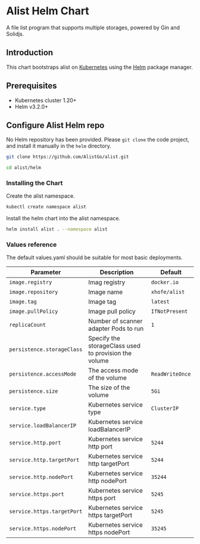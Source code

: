 # Alist Helm Chart

A file list program that supports multiple storages, powered by Gin and Solidjs.

## Introduction

This chart bootstraps alist on [Kubernetes](http://kubernetes.io) using the [Helm](https://helm.sh) package manager.

## Prerequisites

- Kubernetes cluster 1.20+
- Helm v3.2.0+

## Configure Alist Helm repo

No Helm repository has been provided. Please `git clone` the code project, and install it manually in the `helm` directory.

```bash
git clone https://github.com/AlistGo/alist.git

cd alist/helm
```

### Installing the Chart

Create the alist namespace.

```bash
kubectl create namespace alist
```

Install the helm chart into the alist namespace.

```bash
helm install alist . --namespace alist
```

### Values reference

The default values.yaml should be suitable for most basic deployments.

| Parameter                  | Description                                                  | Default                         |
|----------------------------|--------------------------------------------------------------|---------------------------------|
| `image.registry`           | Imag registry                                                | `docker.io`                     |
| `image.repository`         | Image name                                                   | `xhofe/alist`                   |
| `image.tag`                | Image tag                                                    | `latest`                        |
| `image.pullPolicy`         | Image pull policy                                            | `IfNotPresent`                  |
| `replicaCount`             | Number of scanner adapter Pods to run                        | `1`                             |
| `persistence.storageClass` | Specify the storageClass used to provision the volume        |                                 |
| `persistence.accessMode`   | The access mode of the volume                                | `ReadWriteOnce`                 |
| `persistence.size`         | The size of the volume                                       | `5Gi`                           |
| `service.type`             | Kubernetes service type                                      | `ClusterIP`                     |
| `service.loadBalancerIP`   | Kubernetes service loadBalancerIP                            |                                 |
| `service.http.port`        | Kubernetes service http port                                 | `5244`                          |
| `service.http.targetPort`  | Kubernetes service http targetPort                           | `5244`                          |
| `service.http.nodePort`    | Kubernetes service http nodePort                             | `35244`                         |
| `service.https.port`       | Kubernetes service https port                                | `5245`                          |
| `service.https.targetPort` | Kubernetes service https targetPort                          | `5245`                          |
| `service.https.nodePort`   | Kubernetes service https nodePort                            | `35245`                         |
